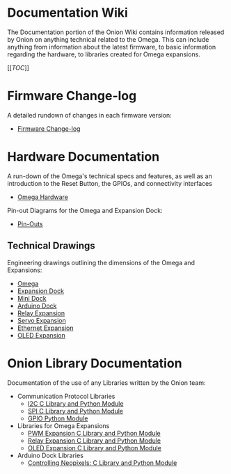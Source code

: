# Documentation Wiki

The Documentation portion of the Onion Wiki contains information released by Onion on anything technical related to the Omega. This can include anything from information about the latest firmware, to basic information regarding the hardware, to libraries created for Omega expansions.

[[_TOC_]]



[//]: # (Firmware Change-log)

# Firmware Change-log

A detailed rundown of changes in each firmware version:
* [Firmware Change-log](./Firmware-Changelog)



[//]: # (Hardware Documentation)

# Hardware Documentation

A run-down of the Omega's technical specs and features, as well as an introduction to the Reset Button, the GPIOs, and connectivity interfaces
* [Omega Hardware](./Hardware/Omega-Hardware)


Pin-out Diagrams for the Omega and Expansion Dock:
* [Pin-Outs](./Hardware/Pinout-Diagram)


## Technical Drawings

Engineering drawings outlining the dimensions of the Omega and Expansions:
* [Omega](./Hardware/Technical-Drawings/OMEGA_DRAWING.pdf)
* [Expansion Dock](./Hardware/Technical-Drawings/EXPANSION_DOCK_DRAWING.pdf)
* [Mini Dock](./Hardware/Technical-Drawings/MINI_DOCK_DRAWING.pdf)
* [Arduino Dock](./Hardware/Technical-Drawings/ARDUINO_DOCK_DRAWING.PDF)
* [Relay Expansion](./Hardware/Technical-Drawings/RELAY_EXPANSION_DRAWING.PDF)
* [Servo Expansion](./Hardware/Technical-Drawings/SERVO_EXPANSION_DRAWING.PDF)
* [Ethernet Expansion](./Hardware/Technical-Drawings/ETHERNET_EXPANSION_DRAWING.PDF)
* [OLED Expansion](./Hardware/Technical-Drawings/OLED_EXPANSION_DRAWING.PDF)



[//]: # (Onion Library Documentation)

# Onion Library Documentation

Documentation of the use of any Libraries written by the Onion team:

* Communication Protocol Libraries
  * [I2C C Library and Python Module](./Libraries/I2C-Library)
  * [SPI C Library and Python Module](./Libraries/SPI-Library)
  * [GPIO Python Module](./Libraries/GPIO-Library)
* Libraries for Omega Expansions
  * [PWM Expansion C Library and Python Module](./Libraries/PWM-Expansion-Library)
  * [Relay Expansion C Library and Python Module](./Libraries/Relay-Expansion-Library)
  * [OLED Expansion C Library and Python Module](./Libraries/oled-expansion-library-c-documentation)
* Arduino Dock Libraries
  * [Controlling Neopixels: C Library and Python Module](./Libraries/Arduino-Dock-Neopixel-Library)
